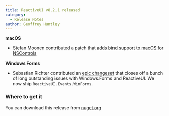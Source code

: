 ```yaml
---
title: ReactiveUI v8.2.1 released
category: 
  - Release Notes
author: Geoffrey Huntley
---
```


__macOS__

- Stefan Moonen contributed a patch that [adds bind support to macOS for NSControls](https://github.com/reactiveui/ReactiveUI/pull/1607)

__Windows Forms__

- Sebastian Richter contributed an [epic changeset](https://github.com/reactiveui/ReactiveUI/pull/1640) that closes off a bunch of long outstanding issues with Windows.Forms and ReactiveUI. We now ship `ReactiveUI.Events.WinForms`.

### Where to get it
You can download this release from [nuget.org](https://www.nuget.org/packages/reactiveui/8.2.1)
